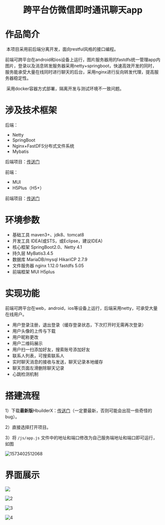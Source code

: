 <h1><center>跨平台仿微信即时通讯聊天app</center></h1>

# 作品简介

​		本项目采用前后端分离开发，面向restful风格的接口编程。

​		前端可跨平台在android和ios设备上运行，图片服务器用的fastdfs统一管理app内图片，登录以及消息转发服务器采用netty+springboot，快速高效开发的同时，服务能承受大量在线同时进行聊天的后台，采用nginx进行反向转发代理，提高服务器稳定性。

​		采用docker容器方式部署，隔离开发与测试环境不一致问题。

# 涉及技术框架

后端：

- Netty
- SpringBoot
- Nginx+FastDFS分布式文件系统
- Mybatis

后端项目：[传送门](https://github.com/DragonV96/ichat-server)

前端：

- MUI
- H5Plus（H5+）

前端项目：[传送门](https://github.com/DragonV96/ichat-weixin)

# 环境参数

- 基础工具 maven3+、jdk8、tomcat8
- 开发工具 IDEA(或STS，或Eclipse，建议IDEA)
- 核心框架 SpringBoot2.0、Netty 4.1
- 持久层 MyBatis3.4.5
- 数据库 MariaDB/mysql HikariCP 2.7.9
- 文件服务器 nginx 1.12.0 fastdfs 5.05
- 前端框架 MUI H5plus

# 实现功能

前端可跨平台在web，android，ios等设备上运行，后端采用netty，可承受大量在线用户。

- 用户登录注册，退出登录（缓存登录状态，下次打开时无需再次登录）
- 用户头像的上传与下载
- 用户昵称更改
- 用户二维码展示
- 用户扫一扫添加好友，搜索账号添加好友
- 联系人列表，可搜索联系人
- 实时聊天消息的接收与发送，聊天记录本地缓存
- 聊天页面左滑删除聊天记录
- 心跳检测机制

# 搭建流程

1）下载**最新版**HbuilderX：[传送门](https://www.dcloud.io/)（一定要最新，否则可能会出现一些奇怪的bug）。

2）直接选择打开项目。

3）将 `/js/app.js` 文件中的地址和端口修改为自己服务端地址和端口即可运行，如图

![1573402512068](assets/1573402512068.png)

# 界面展示

![](assets/1.jpg)

![2](assets/2.jpg)

![3](assets/3.jpg)

![4](assets/4.jpg)